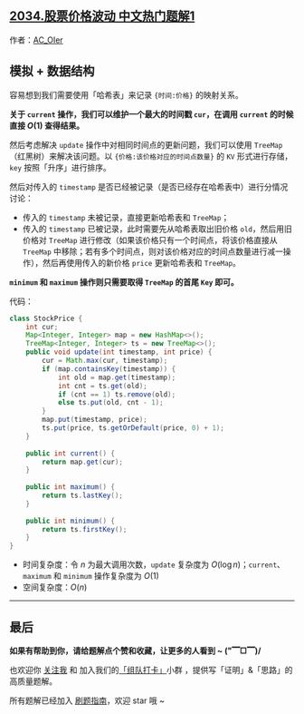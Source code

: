 ## [2034.股票价格波动 中文热门题解1](https://leetcode.cn/problems/stock-price-fluctuation/solutions/100000/gong-shui-san-xie-shu-ju-jie-gou-mo-ni-t-u6f4)

作者：[AC_OIer](https://leetcode.cn/u/AC_OIer)

## 模拟 + 数据结构

容易想到我们需要使用「哈希表」来记录 `{时间:价格}` 的映射关系。

**关于 `current` 操作，我们可以维护一个最大的时间戳 `cur`，在调用 `current` 的时候直接 $O(1)$ 查得结果。**

然后考虑解决 `update` 操作中对相同时间点的更新问题，我们可以使用 `TreeMap`（红黑树）来解决该问题。以 `{价格:该价格对应的时间点数量}` 的 `KV` 形式进行存储，`key` 按照「升序」进行排序。

然后对传入的 `timestamp` 是否已经被记录（是否已经存在哈希表中）进行分情况讨论：

* 传入的 `timestamp` 未被记录，直接更新哈希表和 `TreeMap`；
* 传入的 `timestamp` 已被记录，此时需要先从哈希表取出旧价格 `old`，然后用旧价格对 `TreeMap` 进行修改（如果该价格只有一个时间点，将该价格直接从 `TreeMap` 中移除；若有多个时间点，则对该价格对应的时间点数量进行减一操作），然后再使用传入的新价格 `price` 更新哈希表和 `TreeMap`。

**`minimum` 和 `maximum` 操作则只需要取得 `TreeMap` 的首尾 `Key` 即可。**

代码：
```Java []
class StockPrice {
    int cur;
    Map<Integer, Integer> map = new HashMap<>();
    TreeMap<Integer, Integer> ts = new TreeMap<>();
    public void update(int timestamp, int price) {
        cur = Math.max(cur, timestamp);
        if (map.containsKey(timestamp)) {
            int old = map.get(timestamp);
            int cnt = ts.get(old);
            if (cnt == 1) ts.remove(old);
            else ts.put(old, cnt - 1);
        }
        map.put(timestamp, price);
        ts.put(price, ts.getOrDefault(price, 0) + 1);
    }
    
    public int current() {
        return map.get(cur);
    }
    
    public int maximum() {
        return ts.lastKey();
    }
    
    public int minimum() {
        return ts.firstKey();
    }
}
```
* 时间复杂度：令 $n$ 为最大调用次数，`update` 复杂度为 $O(\log{n})$；`current`、`maximum` 和 `minimum` 操作复杂度为 $O(1)$
* 空间复杂度：$O(n)$

---


## 最后

**如果有帮助到你，请给题解点个赞和收藏，让更多的人看到 ~ ("▔□▔)/**

也欢迎你 [关注我](https://oscimg.oschina.net/oscnet/up-19688dc1af05cf8bdea43b2a863038ab9e5.png) 和 加入我们的[「组队打卡」](https://leetcode-cn.com/u/ac_oier/)小群 ，提供写「证明」&「思路」的高质量题解。

所有题解已经加入 [刷题指南](https://github.com/SharingSource/LogicStack-LeetCode/wiki)，欢迎 star 哦 ~
